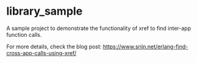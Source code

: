 library_sample
==============

A sample project to demonstrate the functionality of xref to find inter-app
function calls.

For more details, check the blog post: https://www.srijn.net/erlang-find-cross-app-calls-using-xref/
